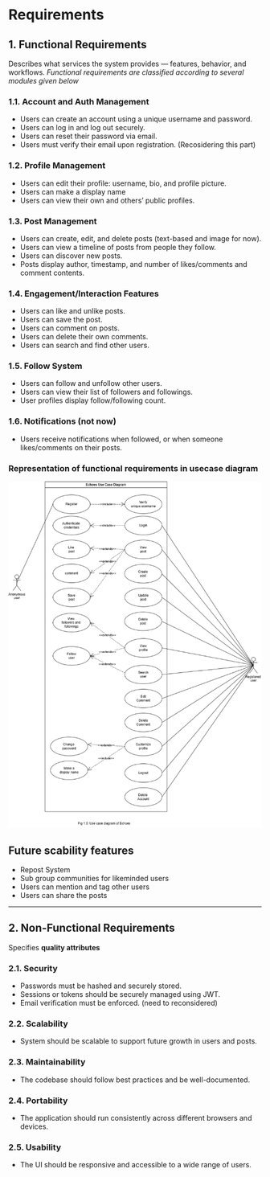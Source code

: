 # Requirements 

## 1. Functional Requirements
Describes what services the system provides — features, behavior, and workflows.
*Functional requirements are classified according to several modules given below*

### 1.1. Account and Auth Management
- Users can create an account using a unique username and password.
- Users can log in and log out securely.
- Users can reset their password via email.
- Users must verify their email upon registration. (Recosidering this part)

### 1.2. Profile Management
- Users can edit their profile: username, bio, and profile picture.
- Users can make a display name 
- Users can view their own and others’ public profiles.

### 1.3. Post Management
- Users can create, edit, and delete posts (text-based and image for now).
- Users can view a timeline of posts from people they follow.
- Users can discover new posts.
- Posts display author, timestamp, and number of likes/comments and comment contents.

### 1.4. Engagement/Interaction Features
- Users can like and unlike posts.
- Users can save the post.
- Users can comment on posts.
- Users can delete their own comments.
- Users can search and find other users.

### 1.5. Follow System
- Users can follow and unfollow other users.
- Users can view their list of followers and followings.
- User profiles display follow/following count.

### 1.6. Notifications (not now)
- Users receive notifications when followed, or when someone likes/comments on their posts.

### Representation of functional requirements in usecase diagram
![usecasediagram](./diagrams/usecase%20Diagram.png)

## Future scability features
- Repost System
- Sub group communities for likeminded users
- Users can mention and tag other users
- Users can share the posts

---

## 2. Non-Functional Requirements
Specifies **quality attributes**

### 2.1. Security
- Passwords must be hashed and securely stored.
- Sessions or tokens should be securely managed using JWT.
- Email verification must be enforced. (need to reconsidered)

### 2.2. Scalability
- System should be scalable to support future growth in users and posts.

### 2.3. Maintainability
- The codebase should follow best practices and be well-documented.

### 2.4. Portability
- The application should run consistently across different browsers and devices.

### 2.5. Usability
- The UI should be responsive and accessible to a wide range of users.
